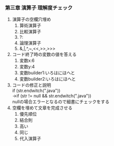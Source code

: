 ### 第三章 演算子 理解度チェック       
1. 演算子の空欄穴埋め       
    1. 算術演算子
    2. 比較演算子       
    3. ?:        
    4. 論理演算子       
    5. &,|,^,~,<<,>>,>>>
2. コード終了時の変数の値を答える            
    1. 変数x:6       
    2. 変数y:4      
    3. 変数builder1:いろはにほへと     
    4. 変数builder2:いろはにほへと     
3. コードの修正と説明     
    if (str.endwitch(".java"))      
    →if (str != null && str.endwitch(".java"))      
    nullの場合エラーとなるので細書にチェックをする                  
4. 空欄を埋めて文章を完成させる       
    1. 優先順位        
    2. 結合則        
    3. 高い
    4. 同じ
    5. 代入演算子        
